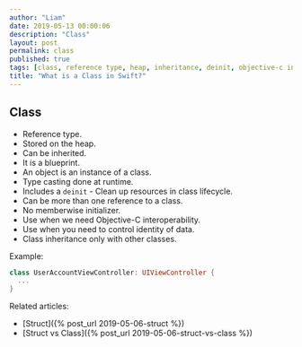```yaml
---
author: "Liam"
date: 2019-05-13 00:00:06
description: "Class"
layout: post
permalink: class
published: true
tags: [class, reference type, heap, inheritance, deinit, objective-c interoperability]
title: "What is a Class in Swift?"
---
```


## Class

- Reference type.
- Stored on the heap.
- Can be inherited.
- It is a blueprint.
- An object is an instance of a class.
- Type casting done at runtime.
- Includes a `deinit` - Clean up resources in class lifecycle.
- Can be more than one reference to a class.
- No memberwise initializer.
- Use when we need Objective-C interoperability.
- Use when you need to control identity of data.
- Class inheritance only with other classes.

Example:

```swift
class UserAccountViewController: UIViewController {
  ...
}
```

Related articles:
- [Struct]({% post_url 2019-05-06-struct %})
- [Struct vs Class]({% post_url 2019-05-06-struct-vs-class %})
